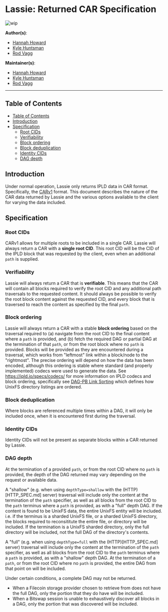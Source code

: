 # Lassie: Returned CAR Specification

![wip](https://img.shields.io/badge/status-wip-orange.svg?style=flat-square)

**Author(s)**:

- [Hannah Howard](https://github.com/hannahhoward)
- [Kyle Huntsman](https://github.com/kylehuntsman)
- [Rod Vagg](https://github.com/rvagg)

**Maintainer(s)**:

- [Hannah Howard](https://github.com/hannahhoward)
- [Kyle Huntsman](https://github.com/kylehuntsman)
- [Rod Vagg](https://github.com/rvagg)

* * *

## Table of Contents

- [Table of Contents](#table-of-contents)
- [Introduction](#introduction)
- [Specification](#specification)
  - [Root CIDs](#root-cids)
  - [Verifiability](#verifiability)
  - [Block ordering](#block-ordering)
  - [Block deduplication](#block-deduplication)
  - [Identity CIDs](#identity-cids)
  - [DAG depth](#dag-depth)

## Introduction

Under normal operation, Lassie only returns IPLD data in CAR format. Specifically, the [CARv1](https://ipld.io/specs/transport/car/carv1/) format. This document describes the nature of the CAR data returned by Lassie and the various options available to the client for varying the data included.

## Specification

### Root CIDs

CARv1 allows for multiple roots to be included in a single CAR. Lassie will always return a CAR with a **single root CID**. This root CID will be the CID of the IPLD block that was requested by the client, even when an additional `path` is supplied.

### Verifiability

Lassie will always return a CAR that is **verifiable**. This means that the CAR will contain all blocks required to verify the root CID and any additional path traversals to the requested content. It should always be possible to verify the root block content against the requested CID, and every block that is traversed to reach the content as specified by the final `path`.

### Block ordering

Lassie will always return a CAR with a stable **block ordering** based on the traversal required to (a) navigate from the root CID to the final content where a `path` is provided, and (b) fetch the required DAG or partial DAG at the termination of that `path`, or from the root block where no `path` is provided. Blocks will be provided as they are encountered during a traversal, which works from "leftmost" link within a block/node to the "rightmost". The precise ordering will depend on how the data has been encoded, although this ordering is stable where standard (and properly implemented) codecs were used to generate the data. See https://ipld.io/specs/codecs/ for more information on IPLD codecs and block ordering, specifically see [DAG-PB Link Sorting](http://ipld-io.ipns.localhost:48084/specs/codecs/dag-pb/spec/#link-sorting) which defines how UnixFS directory listings are ordered.

### Block deduplication

Where blocks are referenced multiple times within a DAG, it will only be included once, when it is encountered first during the traversal.

### Identity CIDs

Identity CIDs will not be present as separate blocks within a CAR returned by Lassie.

### DAG depth

At the termination of a provided `path`, or from the root CID where no `path` is provided, the depth of the DAG returned may vary depending on the request or available data.

A "shallow" (e.g. when using `depthType=shallow` with the (HTTP)[HTTP_SPEC.md] server) traversal will include only the content at the termination of the `path` specifier, as well as all blocks from the root CID to the `path` terminus where a `path` is provided, as with a "full" depth DAG. If the content is found to be UnixFS data, the entire UnixFS entity will be included. i.e. if the terminus is a sharded UnixFS file, or a sharded UnixFS directory, the blocks required to reconsititute the entire file, or directory will be included. If the termination is a UnixFS sharded directory, only the full directory will be included, not the full DAG of the directory's contents.

A "full" (e.g. when using `depthType=full` with the (HTTP)[HTTP_SPEC.md] server) traversal will include only the content at the termination of the `path` specifier, as well as all blocks from the root CID to the `path` terminus where a `path` is provided, as with a "shallow" depth DAG. At the termination of a `path`, or from the root CID where no `path` is provided, the entire DAG from that point on will be included.

Under certain conditions, a complete DAG may not be returned.

 * When a Filecoin storage provider chosen to retrieve from does not have the full DAG, only the portion that they do have will be included.
 * When a Bitswap session is unable to exhaustively discover all blocks in a DAG, only the portion that was discovered will be included.

